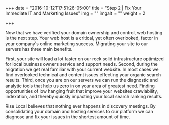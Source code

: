 +++
date = "2016-10-12T17:51:26-05:00"
title = "Step 2 | Fix Your Immediate IT and Marketing Issues"
img = ""
imgalt = ""
weight = 2

+++

Now that we have verified your domain ownership and control, web hosting is the next step. Your web host is a critical, yet often overlooked, factor in your company's online marketing success. Migrating your site to our servers has three main benefits.
<!--more-->

First, your site will load a lot faster on our rock solid infrastructure optimized for local business owners service and support needs. Second, during the migration we get real familiar with your current website. In most cases we find overlooked technical and content issues effecting your organic search results. Third, once you are on our servers we can run the diagnostic and analytic tools that help us zero in on your area of greatest need. Finding opportunities of low hanging fruit that improve your websites crawlability, indexation, and thereby quickly impacting your local search ranking results.

Rise Local believes that nothing ever happens in discovery meetings. By consolidating your domain and hosting services to our platform we can diagnose and fix your issues in the shortest amount of time.
